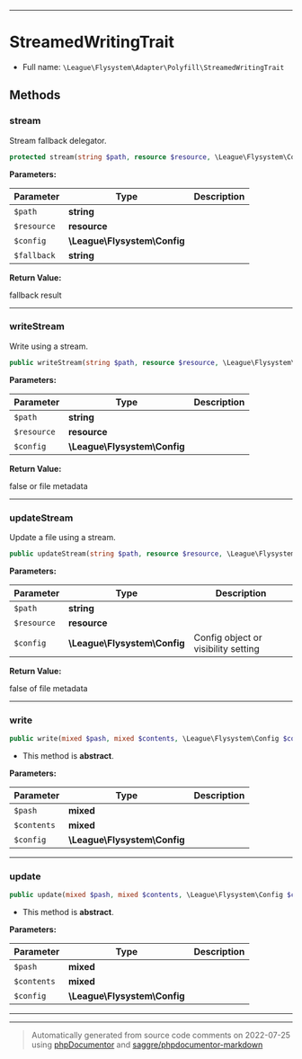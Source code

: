 ***

# StreamedWritingTrait





* Full name: `\League\Flysystem\Adapter\Polyfill\StreamedWritingTrait`




## Methods


### stream

Stream fallback delegator.

```php
protected stream(string $path, resource $resource, \League\Flysystem\Config $config, string $fallback): mixed
```








**Parameters:**

| Parameter | Type | Description |
|-----------|------|-------------|
| `$path` | **string** |  |
| `$resource` | **resource** |  |
| `$config` | **\League\Flysystem\Config** |  |
| `$fallback` | **string** |  |


**Return Value:**

fallback result



***

### writeStream

Write using a stream.

```php
public writeStream(string $path, resource $resource, \League\Flysystem\Config $config): mixed
```








**Parameters:**

| Parameter | Type | Description |
|-----------|------|-------------|
| `$path` | **string** |  |
| `$resource` | **resource** |  |
| `$config` | **\League\Flysystem\Config** |  |


**Return Value:**

false or file metadata



***

### updateStream

Update a file using a stream.

```php
public updateStream(string $path, resource $resource, \League\Flysystem\Config $config): mixed
```








**Parameters:**

| Parameter | Type | Description |
|-----------|------|-------------|
| `$path` | **string** |  |
| `$resource` | **resource** |  |
| `$config` | **\League\Flysystem\Config** | Config object or visibility setting |


**Return Value:**

false of file metadata



***

### write



```php
public write(mixed $pash, mixed $contents, \League\Flysystem\Config $config): mixed
```




* This method is **abstract**.



**Parameters:**

| Parameter | Type | Description |
|-----------|------|-------------|
| `$pash` | **mixed** |  |
| `$contents` | **mixed** |  |
| `$config` | **\League\Flysystem\Config** |  |




***

### update



```php
public update(mixed $pash, mixed $contents, \League\Flysystem\Config $config): mixed
```




* This method is **abstract**.



**Parameters:**

| Parameter | Type | Description |
|-----------|------|-------------|
| `$pash` | **mixed** |  |
| `$contents` | **mixed** |  |
| `$config` | **\League\Flysystem\Config** |  |




***

***
> Automatically generated from source code comments on 2022-07-25 using [phpDocumentor](http://www.phpdoc.org/) and [saggre/phpdocumentor-markdown](https://github.com/Saggre/phpDocumentor-markdown)

